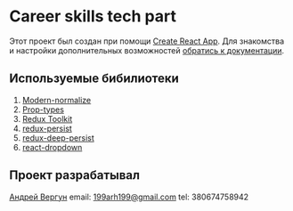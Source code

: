 # Career skills tech part

Этот проект был создан при помощи
[Create React App](https://github.com/facebook/create-react-app). Для знакомства
и настройки дополнительных возможностей
[обратись к документации](https://facebook.github.io/create-react-app/docs/getting-started).

## Используемые бибилиотеки

1. [Modern-normalize](https://www.npmjs.com/package/modern-normalize)
2. [Prop-types](https://www.npmjs.com/package/prop-types)
3. [Redux Toolkit](https://redux-toolkit.js.org/)
4. [redux-persist](https://www.npmjs.com/package/redux-persist)
5. [redux-deep-persist](https://www.npmjs.com/package/redux-deep-persist)
6. [react-dropdown](https://www.npmjs.com/package/react-dropdown)

## Проект разрабатывал

[Андрей Вергун](https://www.linkedin.com/in/andrii-verhun-3b171b276/)
email: 199arh199@gmail.com
tel: 380674758942
